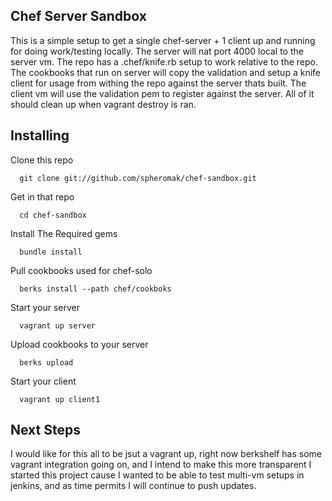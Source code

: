 Chef Server Sandbox
----

This is a simple setup to get a single chef-server + 1 client up and running 
for doing work/testing locally. The server will nat port 4000 local to the 
server vm. The repo has a .chef/knife.rb setup to work relative to the repo.
The cookbooks that run on server will copy the validation and setup a knife 
client for usage from withing the repo against the server thats built. The 
client vm will use the validation pem to register against the server. All of it
should clean up when vagrant destroy is ran. 



Installing
----
Clone this repo

      git clone git://github.com/spheromak/chef-sandbox.git

Get in that repo

      cd chef-sandbox

Install The Required gems

      bundle install

Pull cookbooks used for chef-solo

      berks install --path chef/cookboks

Start your server

      vagrant up server

Upload cookbooks to your server

      berks upload

Start your client

      vagrant up client1

Next Steps
----
  I would like for this all to be jsut a vagrant up, right now berkshelf
has some vagrant integration going on, and I intend to make this more transparent
I started this project cause I wanted to be able to test multi-vm setups in 
jenkins, and as time permits I will continue to push updates.
